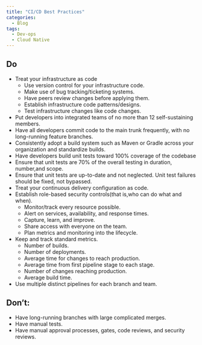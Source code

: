 ```yaml
---
title: "CI/CD Best Practices"
categories:
  - Blog
tags:
  - Dev-ops
  - Cloud Native
---
```

<h2>Do</h2>
<ul>
<li>Treat your infrastructure as code
<ul>
<li>Use version control for your infrastructure code.</li>
<li>Make use of bug tracking/ticketing systems.</li>
<li>Have peers review changes before applying them.</li>
<li>Establish infrastructure code patterns/designs.</li>
<li>Test infrastructure changes like code changes.</li>
</ul></li>
<li>Put developers into integrated teams of no more than 12 self-sustaining members.</li>
<li>Have all developers commit code to the main trunk frequently, with no long-running feature branches.</li>
<li>Consistently adopt a build system such as Maven or Gradle across your organization and standardize builds.</li>
<li>Have developers build unit tests toward 100% coverage of the codebase</li>
<li>Ensure that unit tests are 70% of the overall testing in duration, number,and scope.</li>
<li>Ensure that unit tests are up-to-date and not neglected. Unit test failures should be fixed, not bypassed.</li>
<li>Treat your continuous delivery configuration as code.</li>
<li>Establish role-based security controls(that is,who can do what and when).
<ul>
<li>Monitor/track every resource possible.</li>
<li>Alert on services, availability, and response times.</li>
<li>Capture, learn, and improve.</li>
<li>Share access with everyone on the team.</li>
<li>Plan metrics and monitoring into the lifecycle.</li>
</ul></li>
<li>Keep and track standard metrics.
<ul>
<li>Number of builds.</li>
<li>Number of deployments.</li>
<li>Average time for changes to reach production.</li>
<li>Average time from first pipeline stage to each stage.</li>
<li>Number of changes reaching production.</li>
<li>Average build time.</li>
</ul></li>
<li>Use multiple distinct pipelines for each branch and team.</li>
</ul>

<h2>Don’t:</h2>
<ul>
<li>Have long-running branches with large complicated merges.</li>
<li>Have manual tests.</li>
<li>Have manual approval processes, gates, code reviews, and security reviews.</li>
</ul>
